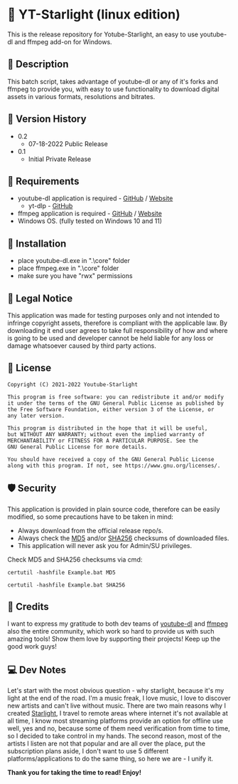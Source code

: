 # :dizzy: YT-Starlight (linux edition)
This is the release repository for Yotube-Starlight, an easy to use youtube-dl and ffmpeg add-on for Windows.

## :page_facing_up: Description
This batch script, takes advantage of youtube-dl or any of it's forks and ffmpeg to provide you, with easy to use functionality to download digital assets in various  formats, resolutions and bitrates.

## :pill: Version History
* 0.2
    * 07-18-2022 Public Release
* 0.1
    * Initial Private Release

## :toolbox: Requirements
* youtube-dl application is required - [GitHub](https://github.com/ytdl-org/youtube-dl) / [Website](https://youtube-dl.org/)
    * yt-dlp - [GitHub](https://github.com/yt-dlp/yt-dlp)
* ffmpeg application is required - [GitHub](https://github.com/FFmpeg/FFmpeg) / [Website](https://ffmpeg.org/)
* Windows OS. (fully tested on Windows 10 and 11)

## :wrench: Installation
* place youtube-dl.exe in ".\core" folder
* place ffmpeg.exe in ".\core" folder
* make sure you have "rwx" permissions

## :pushpin: Legal Notice
This application was made for testing purposes only and not intended to infringe copyright assets, therefore is compliant with the applicable law. By downloading it end user agrees to take full responsibility of how and where is going to be used and developer cannot be held liable for any loss or damage whatsoever caused by third party actions.

## :pushpin: License 
    Copyright (C) 2021-2022 Youtube-Starlight

    This program is free software: you can redistribute it and/or modify
    it under the terms of the GNU General Public License as published by
    the Free Software Foundation, either version 3 of the License, or
    any later version.

    This program is distributed in the hope that it will be useful,
    but WITHOUT ANY WARRANTY; without even the implied warranty of
    MERCHANTABILITY or FITNESS FOR A PARTICULAR PURPOSE. See the
    GNU General Public License for more details.
    
    You should have received a copy of the GNU General Public License
    along with this program. If not, see https://www.gnu.org/licenses/.

## :shield: Security
This application is provided in plain source code, therefore can be easily modified, so some precautions have to be taken in mind:
* Always download from the official release repo/s.
* Always check the [MD5](https://en.wikipedia.org/wiki/MD5) and/or [SHA256](https://en.wikipedia.org/wiki/SHA-2) checksums of downloaded files.
* This application will never ask you for Admin/SU privileges.

Check MD5 and SHA256 checksums via cmd:
```
certutil -hashfile Example.bat MD5
```
```
certutil -hashfile Example.bat SHA256
```

## :pushpin: Credits
I want to express my gratitude to both dev teams of [youtube-dl](https://github.com/ytdl-org/youtube-dl) and [ffmpeg](https://github.com/FFmpeg/FFmpeg) also the entire community, which work so hard to provide us with such amazing tools! Show them love by supporting their projects! Keep up the good work guys!

## :computer: Dev Notes
Let's start with the most obvious question - why starlight, because it's my light at the end of the road. I'm a music freak, I love music, I love to discover new artists and can't live without music. There are two main reasons why I created [Starlight](https://github.com/IvoNexus/youtube-starlight), I travel to remote areas where internet it's not available at all time, I know most streaming platforms provide an option for offline use well, yes and no, because some of them need verification from time to time, so I decided to take control in my hands. The second reason, most of the artists I listen are not that popular and are all over the place, put the subscription plans aside, I don't want to use 5 different platforms/applications to do the same thing, so here we are - I unify it.

**Thank you for taking the time to read! Enjoy!** 
